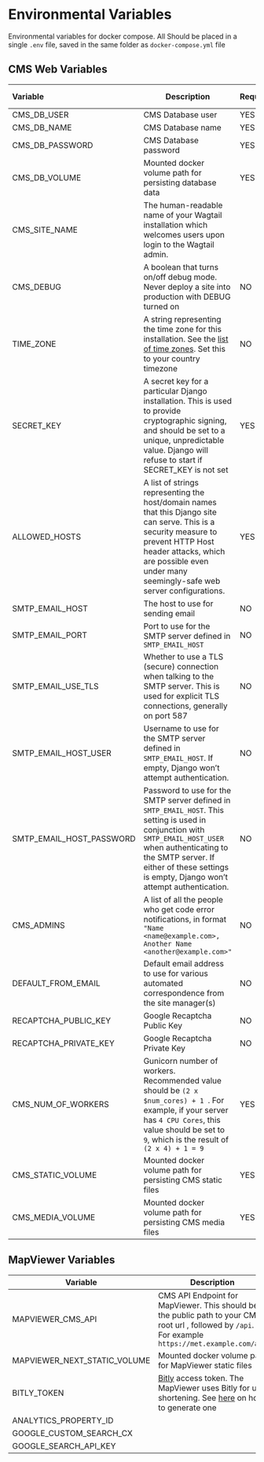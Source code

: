 # Environmental Variables

Environmental variables for docker compose. All Should be placed in a single `.env` file, saved in the same folder
as `docker-compose.yml` file

## CMS Web Variables

| Variable                 | Description                                                                                                                                                                                                                                          | Required | Default | More Details                                                                                          |
|:-------------------------|------------------------------------------------------------------------------------------------------------------------------------------------------------------------------------------------------------------------------------------------------|:---------|:--------|:------------------------------------------------------------------------------------------------------|
| CMS_DB_USER              | CMS Database user                                                                                                                                                                                                                                    | YES      |         |                                                                                                       |
| CMS_DB_NAME              | CMS Database name                                                                                                                                                                                                                                    | YES      |         |                                                                                                       |
| CMS_DB_PASSWORD          | CMS Database password                                                                                                                                                                                                                                | YES      |         |
| CMS_DB_VOLUME            | Mounted docker volume path for persisting database data                                                                                                                                                                                              | YES      |         |                                                                                                       |
| CMS_SITE_NAME            | The human-readable name of your Wagtail installation which welcomes users upon login to the Wagtail admin.                                                                                                                                           |          |         |                                                                                                       |
| CMS_DEBUG                | A boolean that turns on/off debug mode. Never deploy a site into production with DEBUG turned on                                                                                                                                                     | NO       | False   |                                                                                                       |
| TIME_ZONE                | A string representing the time zone for this installation. See the [list of time zones](https://en.wikipedia.org/wiki/List_of_tz_database_time_zones). Set this to your country timezone                                                             | NO       | UTC     | [List of tz database time zones](https://en.wikipedia.org/wiki/List_of_tz_database_time_zones)        |
| SECRET_KEY               | A secret key for a particular Django installation. This is used to provide cryptographic signing, and should be set to a unique, unpredictable value. Django will refuse to start if SECRET_KEY is not set                                           | YES      |         |                                                                                                       |
| ALLOWED_HOSTS            | A list of strings representing the host/domain names that this Django site can serve. This is a security measure to prevent HTTP Host header attacks, which are possible even under many seemingly-safe web server configurations.                   | YES      |         | [Django Allowed Hosts](https://docs.djangoproject.com/en/4.2/ref/settings/#std-setting-ALLOWED_HOSTS) |                                                                                                                                                                                                                          |          |         |                                                                                                       |
| SMTP_EMAIL_HOST          | The host to use for sending email                                                                                                                                                                                                                    | NO       |         |                                                                                                       |
| SMTP_EMAIL_PORT          | Port to use for the SMTP server defined in `SMTP_EMAIL_HOST`                                                                                                                                                                                         | NO       | 25      |                                                                                                       |
| SMTP_EMAIL_USE_TLS       | Whether to use a TLS (secure) connection when talking to the SMTP server. This is used for explicit TLS connections, generally on port 587                                                                                                           | NO       | True    |                                                                                                       |
| SMTP_EMAIL_HOST_USER     | Username to use for the SMTP server defined in `SMTP_EMAIL_HOST`. If empty, Django won’t attempt authentication.                                                                                                                                     | NO       |         |                                                                                                       |
| SMTP_EMAIL_HOST_PASSWORD | Password to use for the SMTP server defined in `SMTP_EMAIL_HOST`. This setting is used in conjunction with `SMTP_EMAIL_HOST_USER` when authenticating to the SMTP server. If either of these settings is empty, Django won’t attempt authentication. | NO       |         |                                                                                                       |
| CMS_ADMINS               | A list of all the people who get code error notifications, in format `"Name <name@example.com>, Another Name <another@example.com>"`                                                                                                                 | NO       |         |                                                                                                       |
| DEFAULT_FROM_EMAIL       | Default email address to use for various automated correspondence from the site manager(s)                                                                                                                                                           | NO       |         |                                                                                                       |
| RECAPTCHA_PUBLIC_KEY     | Google Recaptcha Public Key                                                                                                                                                                                                                          | NO       |         |                                                                                                       |
| RECAPTCHA_PRIVATE_KEY    | Google Recaptcha Private Key                                                                                                                                                                                                                         | NO       |         |                                                                                                       |
| CMS_NUM_OF_WORKERS       | Gunicorn number of workers. Recommended value should be `(2 x $num_cores) + 1 `. For example, if your server has `4 CPU Cores`, this value should be set to `9`, which is the result of `(2 x 4) + 1 = 9`                                            | YES      |         | [Gunicorn Workers details](https://docs.gunicorn.org/en/latest/design.html#how-many-workers)          |
| CMS_STATIC_VOLUME        | Mounted docker volume path for persisting CMS static files                                                                                                                                                                                           | YES      |         |                                                                                                       |
| CMS_MEDIA_VOLUME         | Mounted docker volume path for persisting CMS media files                                                                                                                                                                                            | YES      |         |                                                                                                       |

## MapViewer Variables

| Variable                     | Description                                                                                                                                                                          |
|------------------------------|--------------------------------------------------------------------------------------------------------------------------------------------------------------------------------------|
| MAPVIEWER_CMS_API            | CMS API Endpoint for MapViewer. This should be the public path to your CMS root url , followed by `/api`. For example `https://met.example.com/api`                                  |
| MAPVIEWER_NEXT_STATIC_VOLUME | Mounted docker volume path for MapViewer static files                                                                                                                                |
| BITLY_TOKEN                  | [Bitly](https://bitly.com/) access token. The MapViewer uses Bitly for url shortening. See [here](https://dev.bitly.com/docs/getting-started/authentication/) on how to generate one |
| ANALYTICS_PROPERTY_ID        |                                                                                                                                                                                      |
| GOOGLE_CUSTOM_SEARCH_CX      |                                                                                                                                                                                      |
| GOOGLE_SEARCH_API_KEY        |                                                                                                                                                                                      |